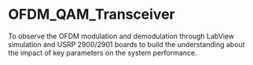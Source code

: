 # OFDM_QAM_Transceiver
To observe the OFDM modulation and demodulation through  LabView simulation and USRP 2900/2901 boards to build the understanding about the impact of key parameters on the system performance.
